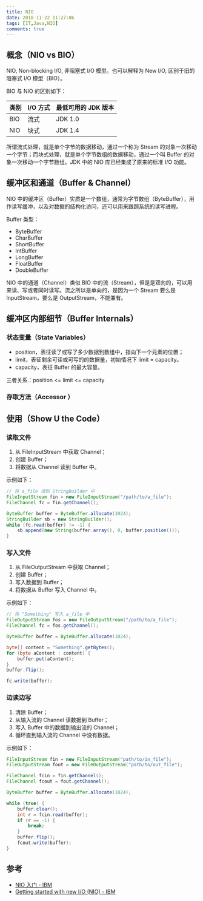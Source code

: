 ```yaml
---
title: NIO
date: 2018-11-22 11:27:06
tags: [IT,Java,NIO]
comments: true
---
```


## 概念（NIO vs BIO）

NIO, Non-blocking I/O, 非阻塞式 I/O 模型。也可以解释为 New I/O, 区别于旧的阻塞式 I/O 模型（BIO）。

BIO 与 NIO 的区别如下：

| 类别 | I/O 方式 | 最低可用的 JDK 版本 |
| ---- | -------- | ------------------- |
| BIO  | 流式     | JDK 1.0             |
| NIO  | 块式     | JDK 1.4             |

所谓流式处理，就是单个字节的数据移动，通过一个称为 Stream 的对象一次移动一个字节；而块式处理，就是单个字节数组的数据移动，通过一个叫 Buffer 的对象一次移动一个字节数组。JDK 中的 NIO 库已经集成了原来的标准 I/O 功能。

## 缓冲区和通道（Buffer & Channel）

NIO 中的缓冲区（Buffer）实质是一个数组，通常为字节数组（ByteBuffer），用作读写缓冲，以及对数据的结构化访问，还可以用来跟踪系统的读写进程。

Buffer 类型：

- ByteBuffer
- CharBuffer
- ShortBuffer
- IntBuffer
- LongBuffer
- FloatBuffer
- DoubleBuffer

NIO 中的通道（Channel）类似 BIO 中的流（Stream），但是是双向的，可以用来读、写或者同时读写。流之所以是单向的，是因为一个 Stream 要么是 InputStream，要么是 OutputStream，不能兼有。

## 缓冲区内部细节（Buffer Internals）

### 状态变量（State Variables）

- position，表征读了或写了多少数据到数组中，指向下一个元素的位置；
- limit，表征剩余可读或可写的的数据量，初始情况下 limit = capacity。
- capacity，表征 Buffer 的最大容量。

三者关系：position <= limit <= capacity

### 存取方法（Accessor ）



## 使用（Show U the Code）

### 读取文件

1. 从 FileInputStream 中获取 Channel；
2. 创建 Buffer；
3. 将数据从 Channel 读到 Buffer 中。

示例如下：

```java
// 将 a_file 读到 StringBuilder 中
FileInputStream fin = new FileInputStream("/path/to/a_file");
FileChannel fc = fin.getChannel();

ByteBuffer buffer = ByteBuffer.allocate(1024);
StringBuilder sb = new StringBuilder();
while (fc.read(buffer) != -1) {
    sb.append(new String(buffer.array(), 0, buffer.position()));
}
```

### 写入文件

1. 从 FileOutputStream 中获取 Channel；
2. 创建 Buffer；
3. 写入数据到 Buffer；
4. 将数据从 Buffer 写入 Channel 中。

示例如下：

```java
// 将 "Something" 写入 a_file 中
FileOutputStream fos = new FileOutputStream("/path/to/a_file");
FileChannel fc = fos.getChannel();

ByteBuffer buffer = ByteBuffer.allocate(1024);

byte[] content = "Something".getBytes();
for (byte aContent : content) {
    buffer.put(aContent);
}
buffer.flip();

fc.write(buffer);
```

### 边读边写

1. 清除 Buffer；
2. 从输入流的 Channel 读数据到 Buffer；
3. 写入 Buffer 中的数据到输出流的 Channel；
4. 循环直到输入流的 Channel 中没有数据。

示例如下：

```java
FileInputStream fin = new FileInputStream("path/to/in_file");
FileOutputStream fout = new FileOutputStream("path/to/out_file");

FileChannel fcin = fin.getChannel();
FileChannel fcout = fout.getChannel();

ByteBuffer buffer = ByteBuffer.allocate(1024);

while (true) {
    buffer.clear();
    int r = fcin.read(buffer);
    if (r == -1) {
        break;
    }
    buffer.flip();
    fcout.write(buffer);
}
```

## 参考

- [NIO 入门 - IBM](https://www.ibm.com/developerworks/cn/education/java/j-nio/j-nio.html)
- [Getting started with new I/O (NIO) - IBM](https://www.ibm.com/developerworks/java/tutorials/j-nio/j-nio.html)